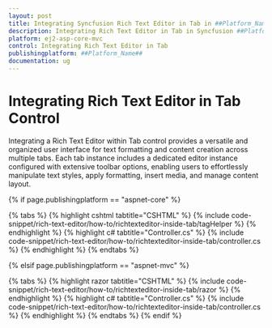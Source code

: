 ```yaml
---
layout: post
title: Integrating Syncfusion Rich Text Editor in Tab in ##Platform_Name## Rich Text Editor Control
description: Integrating Rich Text Editor in Tab in Syncfusion ##Platform_Name## Rich Text Editor control of Syncfusion Essential JS 2 and more.
platform: ej2-asp-core-mvc
control: Integrating Rich Text Editor in Tab
publishingplatform: ##Platform_Name##
documentation: ug
---
```


# Integrating Rich Text Editor in Tab Control

Integrating a Rich Text Editor within Tab control provides a versatile and organized user interface for text formatting and content creation across multiple tabs.  Each tab instance includes a dedicated editor instance configured with extensive toolbar options, enabling users to effortlessly manipulate text styles, apply formatting, insert media, and manage content layout.

{% if page.publishingplatform == "aspnet-core" %}

{% tabs %}
{% highlight cshtml tabtitle="CSHTML" %}
{% include code-snippet/rich-text-editor/how-to/richtexteditor-inside-tab/tagHelper %}
{% endhighlight %}
{% highlight c# tabtitle="Controller.cs" %}
{% include code-snippet/rich-text-editor/how-to/richtexteditor-inside-tab/controller.cs %}
{% endhighlight %}
{% endtabs %}

{% elsif page.publishingplatform == "aspnet-mvc" %}

{% tabs %}
{% highlight razor tabtitle="CSHTML" %}
{% include code-snippet/rich-text-editor/how-to/richtexteditor-inside-tab/razor %}
{% endhighlight %}
{% highlight c# tabtitle="Controller.cs" %}
{% include code-snippet/rich-text-editor/how-to/richtexteditor-inside-tab/controller.cs %}
{% endhighlight %}
{% endtabs %}
{% endif %}
